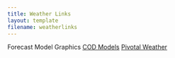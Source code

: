 ```yaml
---
title: Weather Links
layout: template
filename: weatherlinks
---
```


Forecast Model Graphics
<a href="https://weather.cod.edu/forecast/" target="_blank" rel="noopener noreferrer">COD Models</a>
<a href="https://home.pivotalweather.com/" target="_blank" rel="noopener noreferrer">Pivotal Weather</a>
